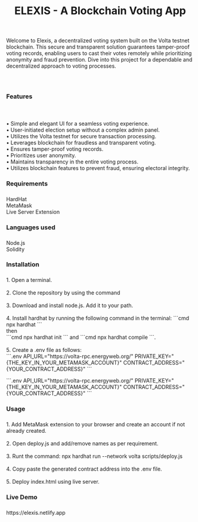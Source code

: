 <br clear="both">

<h1 align="center">ELEXIS - A Blockchain Voting App</h1>

###

<br clear="both">

<p align="left">Welcome to Elexis, a decentralized voting system built on the Volta testnet blockchain. This secure and transparent solution guarantees tamper-proof voting records, enabling users to cast their votes remotely while prioritizing anonymity and fraud prevention. Dive into this project for a dependable and decentralized approach to voting processes.</p>

###

<br clear="both">

<h3 align="left">Features</h3>

###

<br clear="both">

<p align="left">• Simple and elegant UI for a seamless voting experience.<br> • User-initiated election setup without a complex admin panel.<br> • Utilizes the Volta testnet for secure transaction processing.<br> • Leverages blockchain for fraudless and transparent voting.<br> • Ensures tamper-proof voting records.<br> • Prioritizes user anonymity.<br> • Maintains transparency in the entire voting process.<br> • Utilizes blockchain features to prevent fraud, ensuring electoral integrity.</p>

###

<h3 align="left">Requirements</h3>

###

<p align="left">HardHat<br>MetaMask <br>Live Server Extension</p>

###

<h3 align="left">Languages used</h3>

###

<p align="left">Node.js<br>Solidity</p>

###

<h3 align="left">Installation</h3>

###

<p align="left">1. Open a terminal.<br><br>2. Clone the repository by using the command <br><br>3. Download and install node.js. Add it to your path.<br><br>4. Install hardhat by running the following command in the terminal: 
  ```cmd
  npx hardhat
  ```
  <br>then<br>
  ```cmd 
  npx hardhat init
  ``` and 
  ```cmd 
  npx hardhat compile
  ```.<br><br>5. Create a .env file as follows:<br>
  ```.env
  API_URL="https://volta-rpc.energyweb.org/"
  PRIVATE_KEY="{THE_KEY_IN_YOUR_METAMASK_ACCOUNT}"
  CONTRACT_ADDRESS="{YOUR_CONTRACT_ADDRESS}"
  ```</p>
  ```.env
  API_URL="https://volta-rpc.energyweb.org/"
  PRIVATE_KEY="{THE_KEY_IN_YOUR_METAMASK_ACCOUNT}"
  CONTRACT_ADDRESS="{YOUR_CONTRACT_ADDRESS}"
  ```

###

<h3 align="left">Usage</h3>

###

<p align="left">1. Add MetaMask extension to your browser and create an account if not already created.<br><br>2. Open deploy.js and add/remove names as per requirement.<br><br>3. Runt the command: npx hardhat run --network volta scripts/deploy.js <br><br>4. Copy paste the generated contract address into the .env file.<br><br>5. Deploy index.html using live server.</p>

###

<h3 align="left">Live Demo</h3>

###

<p align="left">https://elexis.netlify.app</p>

###
